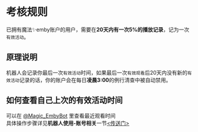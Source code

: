 # 考核规则
已拥有魔法✨emby账户的用户，需要在**20天内有一次5%的播放记录**，记为一次`有效活动`。

## 原理说明  
机器人会记录你最后一次`有效活动`时间，如果最后一次`有效观看`后20天内没有新的`有效活动`记录的话，你的账户会在每日**凌晨3:00**的例行清查中被自动禁用。

## 如何查看自己上次的有效活动时间
可以在 [@Magic_EmbyBot](https://t.me/Magic_EmbyBot) 里查看最近观看时间  
具体操作步骤详见**机器人使用-账号相关**一节[<传送门>](/机器人使用/账号相关?id=账号信息)

